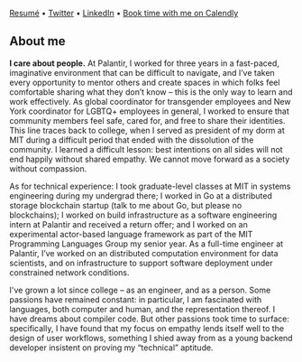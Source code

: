 [Resumé](resume.md) • [Twitter](https://twitter.com/jcmaunsell) • [LinkedIn](https://www.linkedin.com/in/j-maunsell-2583a8103) • [Book time with me on Calendly](https://calendly.com/jcmaunsell)

## About me

**I care about people.** At Palantir, I worked for three years in a fast-paced, imaginative environment that can be difficult to navigate, and I’ve taken every opportunity to mentor others and create spaces in which folks feel comfortable sharing what they don’t know – this is the only way to learn and work effectively. As global coordinator for transgender employees and New York coordinator for LGBTQ+ employees in general, I worked to ensure that community members feel safe, cared for, and free to share their identities. This line traces back to college, when I served as president of my dorm at MIT during a difficult period that ended with the dissolution of the community. I learned a difficult lesson: best intentions on all sides will not end happily without shared empathy. We cannot move forward as a society without compassion.

As for technical experience: I took graduate-level classes at MIT in systems engineering during my undergrad there; I worked in Go at a distributed storage blockchain startup (talk to me about Go, but please no blockchains); I worked on build infrastructure as a software engineering intern at Palantir and received a return offer; and I worked on an experimental actor-based language framework as part of the MIT Programming Languages Group my senior year. As a full-time engineer at Palantir, I’ve worked on an distributed computation environment for data scientists, and on infrastructure to support software deployment under constrained network conditions.

I've grown a lot since college – as an engineer, and as a person. Some passions have remained constant: in particular, I am fascinated with languages, both computer and human, and the representation thereof. I have dreams about compiler code. But other passions took time to surface: specifically, I have found that my focus on empathy lends itself well to the design of user workflows, something I shied away from as a young backend developer insistent on proving my “technical” aptitude.


